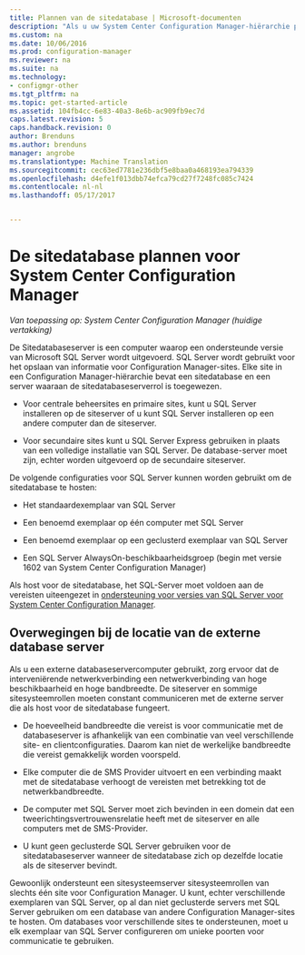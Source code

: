 ```yaml
---
title: Plannen van de sitedatabase | Microsoft-documenten
description: "Als u uw System Center Configuration Manager-hiërarchie plant, overweeg dan de sitedatabase en de sitedatabaseserverrol."
ms.custom: na
ms.date: 10/06/2016
ms.prod: configuration-manager
ms.reviewer: na
ms.suite: na
ms.technology:
- configmgr-other
ms.tgt_pltfrm: na
ms.topic: get-started-article
ms.assetid: 104fb4cc-6e83-40a3-8e6b-ac909fb9ec7d
caps.latest.revision: 5
caps.handback.revision: 0
author: Brenduns
ms.author: brenduns
manager: angrobe
ms.translationtype: Machine Translation
ms.sourcegitcommit: cec63ed7781e236dbf5e8baa0a468193ea794339
ms.openlocfilehash: d4efe1f013dbb74efca79cd27f7248fc085c7424
ms.contentlocale: nl-nl
ms.lasthandoff: 05/17/2017


---
```

# <a name="plan-for-the-site-database-for-system-center-configuration-manager"></a>De sitedatabase plannen voor System Center Configuration Manager

*Van toepassing op: System Center Configuration Manager (huidige vertakking)*

De Sitedatabaseserver is een computer waarop een ondersteunde versie van Microsoft SQL Server wordt uitgevoerd. SQL Server wordt gebruikt voor het opslaan van informatie voor Configuration Manager-sites. Elke site in een Configuration Manager-hiërarchie bevat een sitedatabase en een server waaraan de sitedatabaseserverrol is toegewezen.  

-   Voor centrale beheersites en primaire sites, kunt u SQL Server installeren op de siteserver of u kunt SQL Server installeren op een andere computer dan de siteserver.  

-   Voor secundaire sites kunt u SQL Server Express gebruiken in plaats van een volledige installatie van SQL Server. De database-server moet zijn, echter worden uitgevoerd op de secundaire siteserver.  

De volgende configuraties voor SQL Server kunnen worden gebruikt om de sitedatabase te hosten:  

-   Het standaardexemplaar van SQL Server  

-   Een benoemd exemplaar op één computer met SQL Server  

-   Een benoemd exemplaar op een geclusterd exemplaar van SQL Server  

-   Een SQL Server AlwaysOn-beschikbaarheidsgroep (begin met versie 1602 van System Center Configuration Manager)


Als host voor de sitedatabase, het SQL-Server moet voldoen aan de vereisten uiteengezet in [ondersteuning voor versies van SQL Server voor System Center Configuration Manager](../../../core/plan-design/configs/support-for-sql-server-versions.md).  



## <a name="remote-database-server-location-considerations"></a>Overwegingen bij de locatie van de externe database server  

Als u een externe databaseservercomputer gebruikt, zorg ervoor dat de interveniërende netwerkverbinding een netwerkverbinding van hoge beschikbaarheid en hoge bandbreedte. De siteserver en sommige sitesysteemrollen moeten constant communiceren met de externe server die als host voor de sitedatabase fungeert.

-   De hoeveelheid bandbreedte die vereist is voor communicatie met de databaseserver is afhankelijk van een combinatie van veel verschillende site- en clientconfiguraties. Daarom kan niet de werkelijke bandbreedte die vereist gemakkelijk worden voorspeld.  

-   Elke computer die de SMS Provider uitvoert en een verbinding maakt met de sitedatabase verhoogt de vereisten met betrekking tot de netwerkbandbreedte.  

-   De computer met SQL Server moet zich bevinden in een domein dat een tweerichtingsvertrouwensrelatie heeft met de siteserver en alle computers met de SMS-Provider.  

-   U kunt geen geclusterde SQL Server gebruiken voor de sitedatabaseserver wanneer de sitedatabase zich op dezelfde locatie als de siteserver bevindt.  


Gewoonlijk ondersteunt een sitesysteemserver sitesysteemrollen van slechts één site voor Configuration Manager. U kunt, echter verschillende exemplaren van SQL Server, op al dan niet geclusterde servers met SQL Server gebruiken om een database van andere Configuration Manager-sites te hosten. Om databases voor verschillende sites te ondersteunen, moet u elk exemplaar van SQL Server configureren om unieke poorten voor communicatie te gebruiken.  

